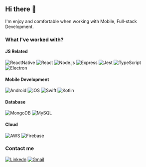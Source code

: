 ## Hi there 👋

<!--
**TanNgo811/TanNgo811** is a ✨ _special_ ✨ repository because its `README.md` (this file) appears on your GitHub profile.

Here are some ideas to get you started:

- 🔭 I’m currently working on ...
- 🌱 I’m currently learning ...
- 👯 I’m looking to collaborate on ...
- 🤔 I’m looking for help with ...
- 💬 Ask me about ...
- 📫 How to reach me: ...
- 😄 Pronouns: ...
- ⚡ Fun fact: ...
-->

I'm enjoy and comfortable when working with Mobile, Full-stack Development.

### What I've worked with?

#### JS Related
![ReactNative](https://img.shields.io/badge/ReactNative-61DAFB?logo=react&logoColor=white&style=flat)
![React](https://img.shields.io/badge/React-61DAFB?logo=react&logoColor=white&style=flat)
![Node.js](https://img.shields.io/badge/Node.js-5FA04E?logo=nodedotjs&logoColor=white&style=flat)
![Express](https://img.shields.io/badge/Express-000000?logo=express&logoColor=white&style=flat)
![Jest](https://img.shields.io/badge/Jest-C21325?logo=jest&logoColor=white&style=flat)
![TypeScript](https://img.shields.io/badge/TypeScript-3178C6?logo=typescript&logoColor=white&style=flat)
![Electron](https://img.shields.io/badge/Electron-47848F?logo=electron&logoColor=white&style=flat)
<br/>
#### Mobile Development
![Android](https://img.shields.io/badge/Android-3DDC84?logo=android&logoColor=white&style=flat)
![iOS](https://img.shields.io/badge/iOS-000000?logo=ios&logoColor=white&style=flat)
![Swift](https://img.shields.io/badge/Swift-FA7343?logo=swift&logoColor=white&style=flat)
![Kotlin](https://img.shields.io/badge/Kotlin-0095D5?logo=kotlin&logoColor=white&style=flat)
<br/>
#### Database
![MongoDB](https://img.shields.io/badge/MongoDB-47A248?logo=mongodb&logoColor=white&style=flat)
![MySQL](https://img.shields.io/badge/MySQL-4479A1?logo=mysql&logoColor=white&style=flat)
<br/>
#### Cloud
![AWS](https://img.shields.io/badge/AWS-232F3E?logo=amazonwebservices&logoColor=white&style=flat)
![Firebase](https://img.shields.io/badge/Firebase-FFCA28?logo=firebase&logoColor=white&style=flat)
<br/>

### Contact me

[![Linkedn](https://img.shields.io/badge/Linkedin-0A66C2?logo=linkedin&logoColor=white&style=flat)](https://www.linkedin.com/in/tanngo811/)
[![Gmail](https://img.shields.io/badge/Gmail-D14836?logo=gmail&logoColor=white&style=flat)](mailto:ngotientan811@gmail.com)

<!--
### Github Stats

[![Blurk's github stats](https://github-readme-stats.vercel.app/api?username=TanNgo811&show_icons=true&theme=dark)](https://github.com/anuraghazra/github-readme-stats)

-->
